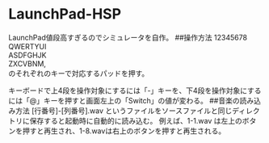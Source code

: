 # LaunchPad-HSP
LaunchPad値段高すぎるのでシミュレータを自作。
##操作方法
12345678   
QWERTYUI   
ASDFGHJK   
ZXCVBNM,   
のそれぞれのキーで対応するパッドを押す。

キーボードで上4段を操作対象にするには「-」キーを、下4段を操作対象にするには「@」キーを押すと画面左上の「Switch」の値が変わる。
##音楽の読み込み方法
[行番号]-[列番号].wav というファイルをソースファイルと同じディレクトリに保存すると起動時に自動的に読み込む。
例えば、1-1.wav は左上のボタンを押すと再生され、1-8.wavは右上のボタンを押すと再生される。
